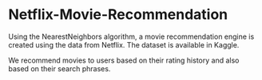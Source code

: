 # Netflix-Movie-Recommendation
Using the NearestNeighbors algorithm, a movie recommendation engine is created using the data from Netflix. The dataset is available in Kaggle. 

We recommend movies to users based on their rating history and also based on their search phrases.

